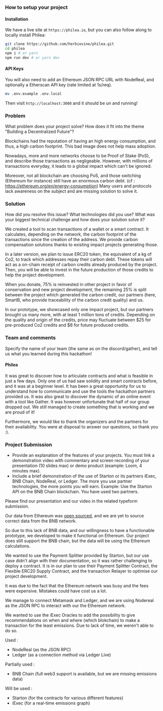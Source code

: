 ### How to setup your project

#### Installation

We have a live site at `https://philea.io`, but you can also follow along to locally install Philea:

```bash
git clone https://github.com/herbievine/philea.git
cd philea
npm i # or yarn
npm run dev # or yarn dev
```

#### API Keys

You will also need to add an Ethereum JSON RPC URL with NodeReal, and optionally a Etherscan API key (rate limited at 1s/req).

```bash
mv .env.example .env.local
```

Then visit `http://localhost:3000` and it should be un and running!

### Problem

What problem does your project solve? How does it fit into the theme "Building a Decentralized Future"?

Blockchains had the reputation of having an high energy consumption, and thus, a high carbon footprint. 
This bad image does not help mass adoption. 

Nowadays, more and more networks choose to be Proof of Stake (PoS), and describe those transactions as negligeable. 
However, with millions of transactions everyday, it leads to a global impact which can't be ignored.

Moreover, not all blockchain are choosing PoS, and those switching (Ethereum for instance) still have an enormous carbon debt.
(cf : https://ethereum.org/en/energy-consumption) 
Many users and protocols lack awareness on the subject and are missing solution to solve it.

### Solution

How did you resolve this issue? What technologies did you use? What was your biggest technical challenge and how does your solution solve it?

We created a tool to scan transactions of a wallet or a smart contract. 
It calculates, depending on the network, the carbon footprint of the transactions since the creation of the address. 
We provide carbon compensation solutions thanks to existing impact projects generating those.

In a later version, we plan to issue ERC20 token, the equivalent of a kg of Co2, to track which addresses repay their carbon debt. These tokens will act as a on-chain receipt of carbon credits already produced by the project. Then, you will be able to invest in the future production of those credits to help the project development.

When you donate, 75% is reinvested in other project in favor of conservation and new project development, the remaining 25% is split between the project which generated the carbon credit, our partners (here, SmartB, who provide traceability of the carbon credit quality) and us. 

In our prototype, we showcased only one impact project, but our partners brought us many more, with at least 1 million tons of credits. Depending on the quality and origin of the credits, price may fluctuate between $25 for pre-produced Co2 credits and $8 for future produced credits. 

### Team and comments

Specify the name of your team (the same as on the discord/gather), and tell us what you learned during this hackathon!

#### Philea

It was great to discover how to articulate contracts and what is feasible in just a few days. Only one of us had saw solidity and smart contracts before, and it was at a beginner level. It has been a great opportunity for us to understand how to communicate and use the tools the hackathon partners provided us. It was also great to discover the dynamic of an online event with a tool like Gather. It was however unfortunate that half of our group dropped out. We still managed to create something that is working and we are proud of it!

Furthermore, we would like to thank the organizers and the partners for their availability. You were at disposal to answer our questions, so thank you :).

### Project Submission

- Provide an explanation of the features of your projects. You must link a demonstration video with commentary and screen recording of your presentation (10 slides max) or demo product (example: Loom, 4 minutes max).
- Include a brief demonstration of the use of Starton or its partners iExec, BNB Chain, NodeReal, or Ledger.
The more you use partner technologies, the more points you will earn. Example: Use the Starton API on the BNB Chain blockchain.
You have used two partners.

Please find our presentation and our video in the related typeform submission.

Our data from Ethereum was [open sourced](https://github.com/herbievine/evm-network-emissions), and we are yet to source correct data from the BNB network.

So due to this lack of BNB data, and our willingness to have a functionable prototype, we developed to make it functional on Ethereum. Our project does still support the BNB chain, but the data will be using the Ethereum calculations.

We wanted to use the Payment Splitter provided by Starton, but our use case didn't align with their documentation, so it was rather challenging to deploy a contract. It is in our plan to use their Payment Splitter Contract, the Flexible ERC20 Supply Contract, and the transaction Relayer to optimise our project development.

It was due to the fact that the Ethereum network was busy and the fees were expensive. Mistakes could have cost us a lot.

We manage to connect Metamask and Ledger, and we are using Nodereal as the JSON RPC to interact with our the Ethereum network.

We wanted to use the iExec Oracles to add the possibility to give recommendations on when and where (which blokchain) to make a transaction for the least emissions. Due to lack of time, we weren't able to do so.

Used :
- NodeReal (as the JSON RPC)
- Ledger (as a connection method via Ledger Live)

Partially used :
- BNB Chain (full web3 support is available, but we are missing emissions data)

Will be used :
- Starton (for the contracts for various different features)
- iExec (for a real-time emissions graph)
